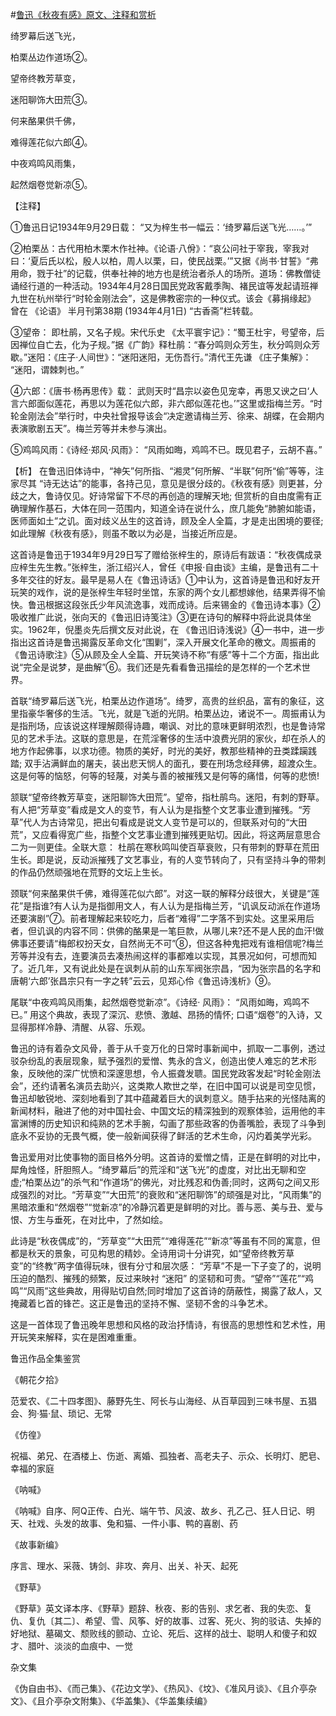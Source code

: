 #[鲁迅《秋夜有感》原文、注释和赏析](https://www.vrrw.net/wx/9380.html)

绮罗幕后送飞光，

柏栗丛边作道场②。

望帝终教芳草变，

迷阳聊饰大田荒③。

何来酪果供千佛，

难得莲花似六郎④。

中夜鸡鸣风雨集，

起然烟卷觉新凉⑤。

【注释】

①鲁迅日记1934年9月29日载： “又为梓生书一幅云：‘绮罗幕后送飞光……。’”

②柏栗丛：古代用柏木栗木作社神。《论语·八佾》：“哀公问社于宰我，宰我对曰：‘夏后氏以松，殷人以柏，周人以栗，曰，使民战栗。’”又据《尚书·甘誓》“弗用命，戮于社”的记载，供奉社神的地方也是统治者杀人的场所。道场：佛教僧徒诵经行道的一种活动。1934年4月28日国民党政客戴季陶、褚民谊等发起请班禅九世在杭州举行“时轮金刚法会”，这是佛教密宗的一种仪式。该会《募捐缘起》 曾在 《论语》 半月刊第38期 (1934年4月1日) “古香斋”栏转载。

③望帝： 即杜鹃，又名子规。宋代乐史 《太平寰宇记》：“蜀王杜宇，号望帝，后因禅位自亡去，化为子规。”据《广韵》释杜鹃：“春分鸣则众芳生，秋分鸣则众芳歇。”迷阳：《庄子·人间世》：“迷阳迷阳，无伤吾行。”清代王先谦 《庄子集解》： “迷阳，谓棘刺也。”

④六郎：《唐书·杨再思传》载： 武则天时“昌宗以姿色见宠幸，再思又谀之曰‘人言六郎面似莲花，再思以为莲花似六郎，非六郎似莲花也。’”这里或指梅兰芳。“时轮金刚法会”举行时，中央社曾报导该会“决定邀请梅兰芳、徐来、胡蝶，在会期内表演歌剧五天”。梅兰芳等并未参与演出。

⑤鸡鸣风雨：《诗经·郑风·风雨》： “风雨如晦，鸡鸣不已。既见君子，云胡不喜。”



【析】 在鲁迅旧体诗中，“神矢”何所指、“湘灵”何所解、“半联”何所“偷”等等，注家尽其 “诗无达诂”的能事，各持己见，意见是很分歧的。《秋夜有感》则更甚，分歧之大，鲁诗仅见。好诗常留下不尽的再创造的理解天地; 但赏析的自由度需有正确理解作基石，大体在同一范围内，知道全诗在说什么，庶几能免“肺腑如能语，医师面如土”之讥。面对歧义丛生的这首诗，顾及全人全篇，才是走出困境的要径;如此理解《秋夜有感》，则虽不敢以为必是，当接近所应是。

这首诗是鲁迅于1934年9月29日写了赠给张梓生的，原诗后有跋语：“秋夜偶成录应梓生先生教。”张梓生，浙江绍兴人，曾任《申报·自由谈》主编，是鲁迅有二十多年交往的好友。最早是易人在《鲁迅诗话》①中认为，这首诗是鲁迅和好友开玩笑的戏作，说的是张梓生年轻时坐馆，东家的两个女儿都想嫁他，结果弄得不愉快。鲁迅根据这段张氏少年风流逸事，戏而成诗。后来锡金的《鲁迅诗本事》②吸收推广此说，张向天的《鲁迅旧诗笺注》③更在诗句的解释中将此说具体坐实。1962年，倪墨炎先后撰文反对此说，在 《鲁迅旧诗浅说》④一书中，进一步指出这首诗是鲁迅揭露反革命文化“围剿”，深入开展文化革命的檄文。周振甫的 《鲁迅诗歌注》⑤从顾及全人全篇、开玩笑诗不称“有感”等十二个方面，指出此说“完全是说梦，是曲解”⑥。我们还是先看看鲁迅描绘的是怎样的一个艺术世界。

首联“绮罗幕后送飞光，柏栗丛边作道场”。绮罗，高贵的丝织品，富有的象征，这里指豪华奢侈的生活。飞光，就是飞逝的光阴。柏栗丛边，诸说不一。周振甫认为是指刑场，应该说这样理解颇得诗趣，嘲讽、对比的意味更鲜明浓烈，也是鲁诗常见的艺术手法。这联的意思是，在荒淫奢侈的生活中浪费光阴的家伙，却在杀人的地方作起佛事，以求功德。物质的美好，时光的美好，教那些精神的丑类蹂躏践踏; 双手沾满鲜血的屠夫，装出悲天悯人的面孔，要在刑场念经拜佛，超渡众生。这是何等的恼怒，何等的轻蔑，对美与善的被摧残又是何等的痛惜，何等的悲愤!

颔联“望帝终教芳草变，迷阳聊饰大田荒”。望帝，指杜鹃鸟。迷阳，有刺的野草。有人把“芳草变”看成是文人的变节，有人认为是指整个文艺事业遭到摧残。“芳草”代人为古诗常见，把出句看成是说文人变节是可以的，但联系对句的“大田荒”，又应看得宽广些，指整个文艺事业遭到摧残更贴切。因此，将这两层意思合二为一则更佳。全联大意： 杜鹃在寒秋鸣叫使百草衰败，只有带刺的野草在荒田生长。即是说，反动派摧残了文艺事业，有的人变节转向了，只有坚持斗争的带刺的作品仍然顽强地在荒野的文坛上生长。

颈联“何来酪果供千佛，难得莲花似六郎”。对这一联的解释分歧很大，关键是“莲花”是指谁?有人认为是指御用文人，有人认为是指梅兰芳，“讥讽反动派在作道场还要演剧”⑦。前者理解起来较吃力，后者“难得”二字落不到实处。这里采用后者，但讥讽的内容不同：供佛的酪果是一笔巨款，从哪儿来?还不是人民的血汗!做佛事还要请“梅郎权扮天女，自然尚无不可”⑧，但这各种鬼把戏有谁相信呢?梅兰芳等并没有去，连要演员去凑热闹这样的事都难以实现，其景况如何，可想而知了。近几年，又有说此处是在讽刺从前的山东军阀张宗昌，“因为张宗昌的名字和唐朝‘六郎’张昌宗只有一字之转”云云，见郑心伶《鲁迅诗浅析》⑨。

尾联“中夜鸡鸣风雨集，起然烟卷觉新凉”。《诗经· 风雨》： “风雨如晦，鸡鸣不已。” 用这个典故，表现了深沉、悲愤、激越、昂扬的情怀; 口语“烟卷”的入诗，又显得那样冷静、清醒、从容、乐观。

鲁迅的诗有着杂文风骨，善于从千变万化的日常时事新闻中，抓取一二事例，透过驳杂纷乱的表层现象，赋予强烈的爱憎、隽永的含义，创造出使人难忘的艺术形象，反映他的深广忧愤和深邃思想，令人振聋发聩。国民党政客发起“时轮金刚法会”，还约请著名演员去助兴，这类欺人欺世之举，在旧中国可以说是司空见惯，鲁迅却敏锐地、深刻地看到了其中蕴藏着巨大的讽刺意义。随手拈来的光怪陆离的新闻材料，融进了他的对中国社会、中国文坛的精深独到的观察体验，运用他的丰富渊博的历史知识和纯熟的艺术手腕，勾画了那些政客的伪善嘴脸，表现了斗争到底永不妥协的无畏气概，使一般新闻获得了鲜活的艺术生命，闪灼着美学光彩。

鲁迅爱用对比使事物的面目格外分明。这首诗的爱憎之情，正是在鲜明的对比中，犀角烛怪，肝胆照人。“绮罗幕后”的荒淫和“送飞光”的虚度，对比出无聊和空虚;“柏栗丛边”的杀气和“作道场”的佛光，对比残忍和伪善;同时，这两句之间又形成强烈的对比。“芳草变”“大田荒”的衰败和“迷阳聊饰”的顽强是对比，“风雨集”的黑暗浓重和“然烟卷”“觉新凉”的冷静沉着更是鲜明的对比。善与恶、美与丑、爱与恨、方生与垂死，在对比中，了然如绘。

此诗是“秋夜偶成”的，“芳草变”“大田荒”“难得莲花”“新凉”等虽有不同的寓意，但都是秋天的景象，可见构思的精妙。全诗用词十分讲究，如“望帝终教芳草变”的“终教”两字值得玩味，很有分寸和层次感： “芳草”不是一下子变了的，说明压迫的酷烈、摧残的频繁，反过来映衬 “迷阳” 的坚韧和可贵。“望帝”“莲花”“鸡鸣”“风雨”这些典故，用得贴切自然;同时增加了这首诗的荫蔽性，揭露了敌人，又掩藏着匕首的锋芒。这正是鲁迅的坚持不懈、坚韧不舍的斗争艺术。

这是一首体现了鲁迅晚年思想和风格的政治抒情诗，有很高的思想性和艺术性，用开玩笑来解释，实在是困难重重。

鲁迅作品全集鉴赏

《朝花夕拾》

范爱农、《二十四孝图》、藤野先生、阿长与山海经、从百草园到三味书屋、五猖会、狗·猫·鼠、琐记、无常

《仿徨》

祝福、弟兄、在酒楼上、伤逝、离婚、孤独者、高老夫子、示众、长明灯、肥皂、幸福的家庭

《呐喊》

《呐喊》自序、阿Q正传、白光、端午节、风波、故乡、孔乙己、狂人日记、明天、社戏、头发的故事、兔和猫、一件小事、鸭的喜剧、药

《故事新编》

序言、理水、采薇、铸剑、非攻、奔月、出关、补天、起死

《野草》

《野草》英文译本序、《野草》题辞、秋夜、影的告别、求乞者、我的失恋、复仇、复仇〔其二〕、希望、雪、风筝、好的故事、过客、死火、狗的驳诘、失掉的好地狱、墓碣文、颓败线的颤动、立论、死后、这样的战士、聪明人和傻子和奴才、腊叶、淡淡的血痕中、一觉

杂文集

《伪自由书》、《而己集》、《花边文学》、《热风》、《坟》、《准风月谈》、《且介亭杂文》、《且介亭杂文附集》、《华盖集》、《华盖集续编》

